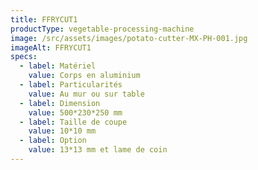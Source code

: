 ```yaml
---
title: FFRYCUT1
productType: vegetable-processing-machine
image: /src/assets/images/potato-cutter-MX-PH-001.jpg
imageAlt: FFRYCUT1
specs:
  - label: Matériel
    value: Corps en aluminium
  - label: Particularités
    value: Au mur ou sur table
  - label: Dimension
    value: 500*230*250 mm
  - label: Taille de coupe
    value: 10*10 mm
  - label: Option
    value: 13*13 mm et lame de coin
---
```

